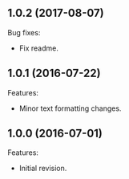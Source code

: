 ## 1.0.2 (2017-08-07)
Bug fixes:
  - Fix readme.
  
## 1.0.1 (2016-07-22)
Features:
  - Minor text formatting changes.

## 1.0.0 (2016-07-01)
Features:
  - Initial revision.

